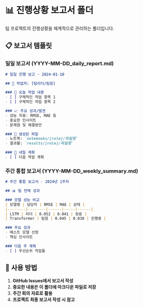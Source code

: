 # 📊 진행상황 보고서 폴더

팀 프로젝트의 진행상황을 체계적으로 관리하는 폴더입니다.

## 📋 보고서 템플릿

### 일일 보고서 (YYYY-MM-DD_daily_report.md)
```markdown
# 일일 진행 보고 - 2024-01-10

## 👤 작업자: [팀리더/팀원]

### 🔧 오늘 작업 내용
- [ ] 구체적인 작업 항목 1
- [ ] 구체적인 작업 항목 2

### 📈 주요 성과/발견
- 성능 지표: RMSE, MAE 등
- 중요한 인사이트
- 문제점 및 해결방안

### 📎 생성된 파일
- 노트북: `notebooks/[role]/파일명`
- 결과물: `results/[role]/파일명`

### 🚀 내일 계획
- [ ] 다음 작업 계획
```

### 주간 통합 보고서 (YYYY-MM-DD_weekly_summary.md)
```markdown
# 주간 통합 보고서 - 2024년 1주차

## 📊 팀 전체 성과

### 모델 성능 비교
| 모델명 | 담당자 | RMSE | MAE | 상태 |
|--------|--------|------|-----|------|
| LSTM | 리더 | 0.052 | 0.041 | 완료 |
| Transformer | 팀원 | 0.045 | 0.038 | 진행중 |

### 주요 성과
- 베스트 모델 선정
- 핵심 인사이트

### 다음 주 계획
- [ ] 우선순위 작업들
```

## 🔄 사용 방법

1. **GitHub Issues에서 보고서 작성**
2. **중요한 내용은 이 폴더에 마크다운 파일로 저장**
3. **주간 회의 자료로 활용**
4. **프로젝트 최종 보고서 작성 시 참고** 